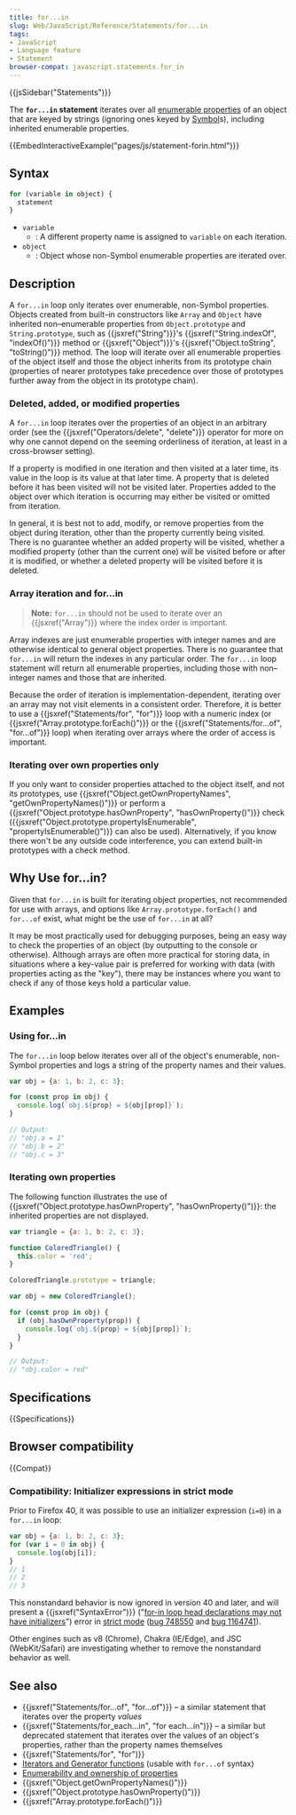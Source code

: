 ```yaml
---
title: for...in
slug: Web/JavaScript/Reference/Statements/for...in
tags:
- JavaScript
- Language feature
- Statement
browser-compat: javascript.statements.for_in
---
```

{{jsSidebar("Statements")}}

The **`for...in` statement** iterates over all
[enumerable properties](/en-US/docs/Web/JavaScript/Enumerability_and_ownership_of_properties)
of an object that are keyed by strings (ignoring ones keyed by
[Symbol](/en-US/docs/Web/JavaScript/Reference/Global_Objects/Symbol)s),
including inherited enumerable properties.

{{EmbedInteractiveExample("pages/js/statement-forin.html")}}

## Syntax

```js
for (variable in object) {
  statement
}
```

- `variable`
  - : A different property name is assigned to `variable` on each iteration.
- `object`
  - : Object whose non-Symbol enumerable properties are iterated over.

## Description

A `for...in` loop only iterates over enumerable, non-Symbol properties. Objects
created from built–in constructors like `Array` and `Object` have inherited
non–enumerable properties from `Object.prototype` and `String.prototype`, such
as {{jsxref("String")}}'s
{{jsxref("String.indexOf", "indexOf()")}} method or
{{jsxref("Object")}}'s
{{jsxref("Object.toString", "toString()")}} method. The loop will
iterate over all enumerable properties of the object itself and those the object
inherits from its prototype chain (properties of nearer prototypes take
precedence over those of prototypes further away from the object in its
prototype chain).

### Deleted, added, or modified properties

A `for...in` loop iterates over the properties of an object in an arbitrary
order (see the {{jsxref("Operators/delete", "delete")}} operator for
more on why one cannot depend on the seeming orderliness of iteration, at least
in a cross-browser setting).

If a property is modified in one iteration and then visited at a later time, its
value in the loop is its value at that later time. A property that is deleted
before it has been visited will not be visited later. Properties added to the
object over which iteration is occurring may either be visited or omitted from
iteration.

In general, it is best not to add, modify, or remove properties from the object
during iteration, other than the property currently being visited. There is no
guarantee whether an added property will be visited, whether a modified property
(other than the current one) will be visited before or after it is modified, or
whether a deleted property will be visited before it is deleted.

### Array iteration and for...in

> **Note:** `for...in` should not be used to iterate over an
> {{jsxref("Array")}} where the index order is important.

Array indexes are just enumerable properties with integer names and are
otherwise identical to general object properties. There is no guarantee that
`for...in` will return the indexes in any particular order. The `for...in` loop
statement will return all enumerable properties, including those with
non–integer names and those that are inherited.

Because the order of iteration is implementation-dependent, iterating over an
array may not visit elements in a consistent order. Therefore, it is better to
use a {{jsxref("Statements/for", "for")}} loop with a numeric index
(or {{jsxref("Array.prototype.forEach()")}} or the
{{jsxref("Statements/for...of",
  "for...of")}} loop) when
iterating over arrays where the order of access is important.

### Iterating over own properties only

If you only want to consider properties attached to the object itself, and not
its prototypes, use
{{jsxref("Object.getOwnPropertyNames", "getOwnPropertyNames()")}}
or perform a
{{jsxref("Object.prototype.hasOwnProperty", "hasOwnProperty()")}}
check
({{jsxref("Object.prototype.propertyIsEnumerable", "propertyIsEnumerable()")}}
can also be used). Alternatively, if you know there won't be any outside code
interference, you can extend built-in prototypes with a check method.

## Why Use for...in?

Given that `for...in` is built for iterating object properties, not recommended
for use with arrays, and options like `Array.prototype.forEach()` and `for...of`
exist, what might be the use of `for...in` at all?

It may be most practically used for debugging purposes, being an easy way to
check the properties of an object (by outputting to the console or otherwise).
Although arrays are often more practical for storing data, in situations where a
key-value pair is preferred for working with data (with properties acting as the
"key"), there may be instances where you want to check if any of those keys hold
a particular value.

## Examples

### Using for...in

The `for...in` loop below iterates over all of the object's enumerable,
non-Symbol properties and logs a string of the property names and their values.

```js
var obj = {a: 1, b: 2, c: 3};

for (const prop in obj) {
  console.log(`obj.${prop} = ${obj[prop]}`);
}

// Output:
// "obj.a = 1"
// "obj.b = 2"
// "obj.c = 3"
```

### Iterating own properties

The following function illustrates the use of
{{jsxref("Object.prototype.hasOwnProperty", "hasOwnProperty()")}}:
the inherited properties are not displayed.

```js
var triangle = {a: 1, b: 2, c: 3};

function ColoredTriangle() {
  this.color = 'red';
}

ColoredTriangle.prototype = triangle;

var obj = new ColoredTriangle();

for (const prop in obj) {
  if (obj.hasOwnProperty(prop)) {
    console.log(`obj.${prop} = ${obj[prop]}`);
  }
}

// Output:
// "obj.color = red"
```

## Specifications

{{Specifications}}

## Browser compatibility

{{Compat}}

### Compatibility: Initializer expressions in strict mode

Prior to Firefox 40, it was possible to use an initializer expression (`i=0`) in
a `for...in` loop:

```js example-bad
var obj = {a: 1, b: 2, c: 3};
for (var i = 0 in obj) {
  console.log(obj[i]);
}
// 1
// 2
// 3
```

This nonstandard behavior is now ignored in version 40 and later, and will
present a {{jsxref("SyntaxError")}}
("[for-in loop head declarations may not have initializers](/en-US/docs/Web/JavaScript/Reference/Errors/Invalid_for-in_initializer)")
error in [strict mode](/en-US/docs/Web/JavaScript/Reference/Strict_mode)
([bug 748550](https://bugzilla.mozilla.org/show_bug.cgi?id=748550) and
[bug 1164741](https://bugzilla.mozilla.org/show_bug.cgi?id=1164741)).

Other engines such as v8 (Chrome), Chakra (IE/Edge), and JSC (WebKit/Safari) are
investigating whether to remove the nonstandard behavior as well.

## See also

- {{jsxref("Statements/for...of", "for...of")}} – a similar
  statement that iterates over the property _values_
- {{jsxref("Statements/for_each...in", "for each...in")}} – a
  similar but deprecated statement that iterates over the values of an object's
  properties, rather than the property names themselves
- {{jsxref("Statements/for", "for")}}
- [Iterators and Generator functions](/en-US/docs/Web/JavaScript/Guide/Iterators_and_Generators)
  (usable with `for...of` syntax)
- [Enumerability and ownership of properties](/en-US/docs/Web/JavaScript/Enumerability_and_ownership_of_properties)
- {{jsxref("Object.getOwnPropertyNames()")}}
- {{jsxref("Object.prototype.hasOwnProperty()")}}
- {{jsxref("Array.prototype.forEach()")}}
